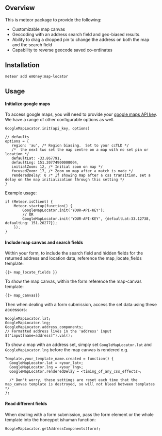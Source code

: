 ## Overview 

This is meteor package to provide the following:

- Customizable map canvas
- Geocoding with an address search field and geo-biased results.
- Ability to drag a dropped pin to change the address on both the map and the search field
- Capability to reverse geocode saved co-ordinates

## Installation

`meteor add em0ney:map-locator`

## Usage

#### Initialize google maps

To access google maps, you will need to provide your [google maps API key](https://developers.google.com/maps/documentation/javascript/tutorial#api_key).  We have a range of other configurable options as well.

    GoogleMapLocator.init(api_key, options)
    
    // defaults
    options = {
       region: 'au', /* Region biasing.  Set to your ccTLD */
       /*  the next two set the map centre on a map with no set pin or location */
       defaultLat: -33.867791,
       defaultLng: 151.20774900000004,
       initialZoom: 12, /* Initial zoom on map */
       focusedZoom: 17, /* Zoom on map after a match is made */
       renderedDelay: 0 /* If showing map after a css transition, set a delay on the map initialization through this setting */
    }
    
Example usage:

    if (Meteor.isClient) {
    	Meteor.startup(function() {
    		GoogleMapLocator.init('YOUR-API-KEY');
    		// OR
    		GoogleMapLocator.init('YOUR-API-KEY', {defaultLat:33.12738, defaultLng: 151.20277});    		
    	});
    }

#### Include map canvas and search fields

Within your form, to include the search field and hidden fields for the returned address and location data, reference the map_locate_fields template:

    {{> map_locate_fields }}

To show the map canvas, within the form reference the map-canvas template:

    {{> map_canvas}}

Then when dealing with a form submission, access the set data using these accessors:

    GoogleMapLocator.lat;
    GoogleMapLocator.lng;
    GoogleMapLocator.address_components;
    // Formatted address lives in the 'address' input
    $("input[name=address]").val();

To show a map with an address set, simply set `GoogleMapLocator.lat` and `GoogleMapLocator.lng` before the map canvas is rendered e.g.

    Template.your_template_name.created = function() {
      GoogleMapLocator.lat = <your_lat>;
      GoogleMapLocator.lng = <your_lng>;
      GoogleMapLocator.renderedDelay = <timing_of_any_css_effects>;

      /* Don't worry, these settings are reset each time that the map_canvas template is destroyed, so will not bleed between templates */
    };
    
#### Read different fields

When dealing with a form submission, pass the form element or the whole template into the honeypot ishuman function:

    GoogleMapLocator.getAddressComponents(form);
    

